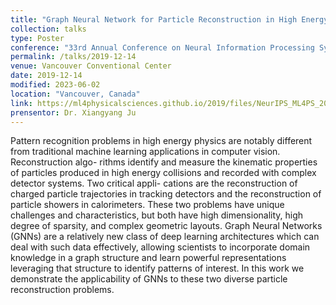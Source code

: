 ```yaml
---
title: "Graph Neural Network for Particle Reconstruction in High Energy Physics detectors"
collection: talks
type: Poster
conference: "33rd Annual Conference on Neural Information Processing Systems"
permalink: /talks/2019-12-14
venue: Vancouver Conventional Center
date: 2019-12-14
modified: 2023-06-02
location: "Vancouver, Canada"
link: https://ml4physicalsciences.github.io/2019/files/NeurIPS_ML4PS_2019_83.pdf 
prensentor: Dr. Xiangyang Ju
---
```


Pattern recognition problems in high energy physics are notably different from
traditional machine learning applications in computer vision. Reconstruction algo-
rithms identify and measure the kinematic properties of particles produced in high
energy collisions and recorded with complex detector systems. Two critical appli-
cations are the reconstruction of charged particle trajectories in tracking detectors
and the reconstruction of particle showers in calorimeters. These two problems
have unique challenges and characteristics, but both have high dimensionality,
high degree of sparsity, and complex geometric layouts. Graph Neural Networks
(GNNs) are a relatively new class of deep learning architectures which can deal
with such data effectively, allowing scientists to incorporate domain knowledge
in a graph structure and learn powerful representations leveraging that structure
to identify patterns of interest. In this work we demonstrate the applicability of
GNNs to these two diverse particle reconstruction problems.
